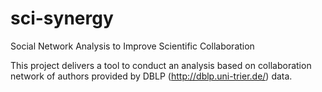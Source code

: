 # sci-synergy
Social Network Analysis to Improve Scientific Collaboration

This project delivers a tool to conduct an analysis based on collaboration network of authors provided 
by DBLP (http://dblp.uni-trier.de/) data.
